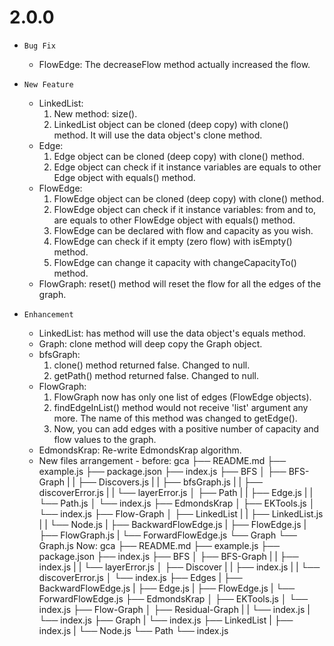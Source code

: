 # 2.0.0

- `Bug Fix`
  * FlowEdge:
      The decreaseFlow method actually increased the flow.

- `New Feature`
  * LinkedList:
      1. New method: size().
      2. LinkedList object can be cloned (deep copy) with clone() method. It will use the data object's clone method.
  * Edge:
      1. Edge object can be cloned (deep copy) with clone() method.
      2. Edge object can check if it instance variables are equals to other Edge object with equals() method.
  * FlowEdge:
      1. FlowEdge object can be cloned (deep copy) with clone() method.
      2. FlowEdge object can check if it instance variables: from and to, are equals to other FlowEdge object with equals() method.
      3. FlowEdge can be declared with flow and capacity as you wish.
      4. FlowEdge can check if it empty (zero flow) with isEmpty() method.
      5. FlowEdge can change it capacity with changeCapacityTo() method.
  * FlowGraph:
      reset() method will reset the flow for all the edges of the graph.   

- `Enhancement`
  * LinkedList:
      has method will use the data object's equals method.
  * Graph:
      clone method will deep copy the Graph object.
  * bfsGraph:
      1. clone() method returned false. Changed to null.
      2. getPath() method returned false. Changed to null.
  * FlowGraph:
      1. FlowGraph now has only one list of edges (FlowEdge objects).
      2. findEdgeInList() method would not receive 'list' argument any more. The name of this method was changed to getEdge().
      3. Now, you can add edges with a positive number of capacity and flow values to the graph.
  * EdmondsKrap:
      Re-write EdmondsKrap algorithm.
  * New files arrangement -
      before:
        gca
        ├── README.md
        ├── example.js
        ├── package.json
        ├── index.js
        ├── BFS
        │   ├── BFS-Graph
        |   |   ├── Discovers.js
        |   |   ├── bfsGraph.js
        |   |   ├── discoverError.js
        |   |   └── layerError.js
        │   ├── Path
        |   |   ├── Edge.js
        |   |   └── Path.js
        │   └── index.js
        ├── EdmondsKrap
        │   ├── EKTools.js
        │   └── index.js
        ├── Flow-Graph
        │   ├── LinkedList
        |   |   ├── LinkedList.js
        |   |   └── Node.js
        |   ├── BackwardFlowEdge.js
        |   ├── FlowEdge.js
        |   ├── FlowGraph.js
        |   └── ForwardFlowEdge.js
        └── Graph
            └── Graph.js
      Now:
        gca
        ├── README.md
        ├── example.js
        ├── package.json
        ├── index.js
        ├── BFS
        │   ├── BFS-Graph
        |   |   ├── index.js
        |   |   └── layerError.js
        │   ├── Discover
        |   |   ├── index.js
        |   |   └── discoverError.js
        │   └── index.js
        ├── Edges
        |   ├── BackwardFlowEdge.js
        |   ├── Edge.js
        |   ├── FlowEdge.js
        |   └── ForwardFlowEdge.js
        ├── EdmondsKrap
        │   ├── EKTools.js
        │   └── index.js
        ├── Flow-Graph
        │   ├── Residual-Graph
        |   |   └── index.js
        |   └── index.js
        ├── Graph
        |   └── index.js
        ├── LinkedList
        |   ├── index.js
        |   └── Node.js
        └── Path
            └── index.js